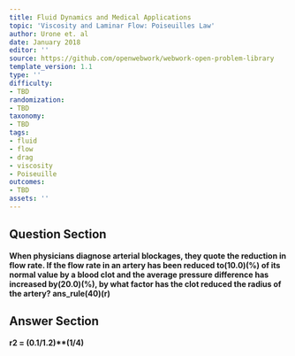 ```yaml
---
title: Fluid Dynamics and Medical Applications
topic: 'Viscosity and Laminar Flow: Poiseuilles Law'
author: Urone et. al
date: January 2018
editor: ''
source: https://github.com/openwebwork/webwork-open-problem-library
template_version: 1.1
type: ''
difficulty:
- TBD
randomization:
- TBD
taxonomy:
- TBD
tags:
- fluid
- flow
- drag
- viscosity
- Poiseuille
outcomes:
- TBD
assets: ''
---
```


## Question Section 

<b>
When physicians diagnose arterial blockages, they quote the reduction in flow rate. If
the flow rate in an artery has been reduced to(10.0)(%) of its normal value by a blood
clot and the average pressure difference has increased by(20.0)(%), by what factor has
the clot reduced the radius of the artery?
ans_rule(40)(r)



## Answer Section

r2 = (0.1/1.2)**(1/4)